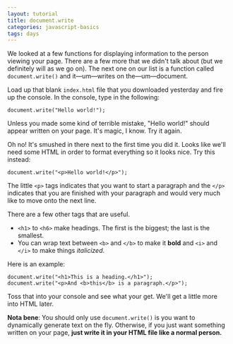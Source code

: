 ```yaml
---
layout: tutorial
title: document.write
categories: javascript-basics
tags: days
---
```


We looked at a few functions for displaying information to the person viewing your page. There are a few more that we didn't talk about (but we definitely will as we go on). The next one on our list is a function called `document.write()` and it—um—writes on the—um—document.

Load up that blank `index.html` file that you downloaded yesterday and fire up the console. In the console, type in the following:

	document.write("Hello world!");
	
Unless you made some kind of terrible mistake, "Hello world!" should appear written on your page. It's magic, I know. Try it again.

Oh no! It's smushed in there next to the first time you did it. Looks like we'll need some HTML in order to format everything so it looks nice. Try this instead:

	document.write("<p>Hello world!</p>");
	
The little `<p>` tags indicates that you want to start a paragraph and the `</p>` indicates that you are finished with your paragraph and would very much like to move onto the next line.

There are a few other tags that are useful.

* `<h1>` to `<h6>` make headings. The first is the biggest; the last is the smallest.
* You can wrap text between `<b>` and `</b>` to make it **bold** and `<i>` and `</i>` to make things _italicized_.

Here is an example:
	
	document.write("<h1>This is a heading.</h1>");
	document.write("<p>And <b>this</b> is a paragraph.</p>");
	
Toss that into your console and see what your get. We'll get a little more into HTML later.

**Nota bene**: You should only use `document.write()` is you want to dynamically generate text on the fly. Otherwise, if you just want something written on your page, **just write it in your HTML file like a normal person.**